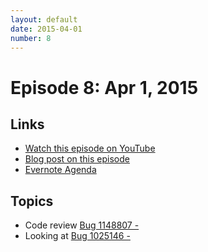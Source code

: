 ```yaml
---
layout: default
date: 2015-04-01
number: 8
---
```


# Episode 8: Apr 1, 2015

## Links
* [Watch this episode on YouTube](https://www.youtube.com/watch?v=TvXtfdS5AUE)
* [Blog post on this episode](https://mikeconley.ca/blog/2015/03/27/the-joy-of-coding-episode-7-code-review-and-a-regression/)
* [Evernote Agenda](https://www.evernote.com/l/AbJGwcy3Gt1I3qlhCpUuZebtW82W3tnAujk)

## Topics

* Code review [Bug 1148807 - ](https://bugzilla.mozilla.org/show_bug.cgi?id=1148807)
* Looking at [Bug 1025146 - ](https://bugzilla.mozilla.org/show_bug.cgi?id=1025146)

